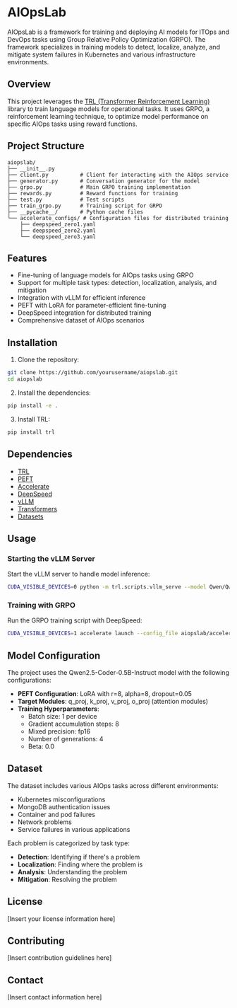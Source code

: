 # AIOpsLab

AIOpsLab is a framework for training and deploying AI models for ITOps and DevOps tasks using Group Relative Policy Optimization (GRPO). The framework specializes in training models to detect, localize, analyze, and mitigate system failures in Kubernetes and various infrastructure environments.

## Overview

This project leverages the [TRL (Transformer Reinforcement Learning)](https://github.com/huggingface/trl) library to train language models for operational tasks. It uses GRPO, a reinforcement learning technique, to optimize model performance on specific AIOps tasks using reward functions.

## Project Structure

```
aiopslab/
├── __init__.py
├── client.py          # Client for interacting with the AIOps service
├── generator.py       # Conversation generator for the model
├── grpo.py            # Main GRPO training implementation
├── rewards.py         # Reward functions for training
├── test.py            # Test scripts
├── train_grpo.py      # Training script for GRPO
├── __pycache__/       # Python cache files
└── accelerate_configs/ # Configuration files for distributed training
    ├── deepspeed_zero1.yaml
    ├── deepspeed_zero2.yaml
    └── deepspeed_zero3.yaml
```

## Features

- Fine-tuning of language models for AIOps tasks using GRPO
- Support for multiple task types: detection, localization, analysis, and mitigation
- Integration with vLLM for efficient inference
- PEFT with LoRA for parameter-efficient fine-tuning
- DeepSpeed integration for distributed training
- Comprehensive dataset of AIOps scenarios

## Installation

1. Clone the repository:
```bash
git clone https://github.com/yourusername/aiopslab.git
cd aiopslab
```

2. Install the dependencies:
```bash
pip install -e .
```

3. Install TRL:
```bash
pip install trl
```

## Dependencies

- [TRL](https://github.com/huggingface/trl)
- [PEFT](https://github.com/huggingface/peft)
- [Accelerate](https://github.com/huggingface/accelerate)
- [DeepSpeed](https://github.com/microsoft/DeepSpeed)
- [vLLM](https://github.com/vllm-project/vllm)
- [Transformers](https://github.com/huggingface/transformers)
- [Datasets](https://github.com/huggingface/datasets)

## Usage

### Starting the vLLM Server

Start the vLLM server to handle model inference:

```bash
CUDA_VISIBLE_DEVICES=0 python -m trl.scripts.vllm_serve --model Qwen/Qwen2.5-Coder-1.5B-Instruct --gpu_memory_utilization 0.5
```

### Training with GRPO

Run the GRPO training script with DeepSpeed:

```bash
CUDA_VISIBLE_DEVICES=1 accelerate launch --config_file aiopslab/accelerate_configs/deepspeed_zero2.yaml aiopslab/grpo.py
```

## Model Configuration

The project uses the Qwen2.5-Coder-0.5B-Instruct model with the following configurations:

- **PEFT Configuration**: LoRA with r=8, alpha=8, dropout=0.05
- **Target Modules**: q_proj, k_proj, v_proj, o_proj (attention modules)
- **Training Hyperparameters**: 
  - Batch size: 1 per device
  - Gradient accumulation steps: 8
  - Mixed precision: fp16
  - Number of generations: 4
  - Beta: 0.0

## Dataset

The dataset includes various AIOps tasks across different environments:

- Kubernetes misconfigurations
- MongoDB authentication issues
- Container and pod failures
- Network problems
- Service failures in various applications

Each problem is categorized by task type:
- **Detection**: Identifying if there's a problem
- **Localization**: Finding where the problem is
- **Analysis**: Understanding the problem
- **Mitigation**: Resolving the problem

## License

[Insert your license information here]

## Contributing

[Insert contribution guidelines here]

## Contact

[Insert contact information here]